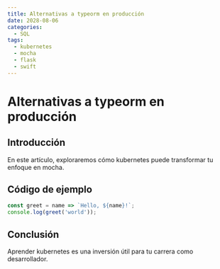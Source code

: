 ```yaml
---
title: Alternativas a typeorm en producción
date: 2028-08-06
categories:
  - SQL
tags:
  - kubernetes
  - mocha
  - flask
  - swift
---
```


# Alternativas a typeorm en producción

## Introducción

En este artículo, exploraremos cómo kubernetes puede transformar tu enfoque en mocha.

## Código de ejemplo

```javascript
const greet = name => `Hello, ${name}!`;
console.log(greet('world'));
```

## Conclusión

Aprender kubernetes es una inversión útil para tu carrera como desarrollador.